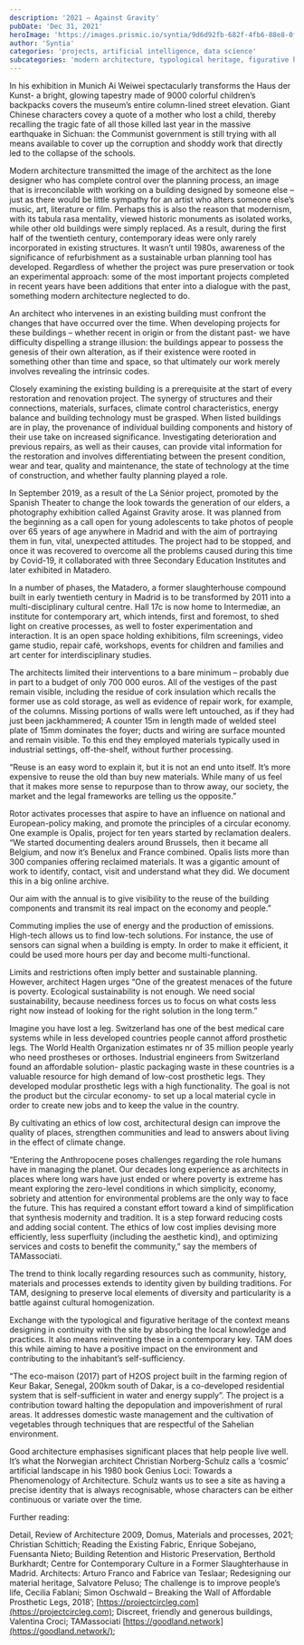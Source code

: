 ```yaml
---
description: '2021 – Against Gravity'
pubDate: 'Dec 31, 2021'
heroImage: 'https://images.prismic.io/syntia/9d6d92fb-682f-4fb6-88e8-0f5eaefc79dd_navesgravedad-1.jpg?auto=compress,format'
author: 'Syntia'
categories: 'projects, artificial intelligence, data science'
subcategories: 'modern architecture, typological heritage, figurative heritage, cultural homogenization'
---
```


In his exhibition in Munich Ai Weiwei spectacularly transforms the Haus der Kunst- a bright, glowing tapestry made of 9000 colorful children’s backpacks covers the museum’s entire column-lined street elevation. Giant Chinese characters covey a quote of a mother who lost a child, thereby recalling the tragic fate of all those killed last year in the massive earthquake in Sichuan: the Communist government is still trying with all means available to cover up the corruption and shoddy work that directly led to the collapse of the schools.

Modern architecture transmitted the image of the architect as the lone designer who has complete control over the planning process, an image that is irreconcilable with working on a building designed by someone else – just as there would be little sympathy for an artist who alters someone else’s music, art, literature or film. Perhaps this is also the reason that modernism, with its tabula rasa mentality, viewed historic monuments as isolated works, while other old buildings were simply replaced. As a result, during the first half of the twentieth century, contemporary ideas were only rarely incorporated in existing structures. It wasn’t until 1980s, awareness of the significance of refurbishment as a sustainable urban planning tool has developed. Regardless of whether the project was pure preservation or took an experimental approach: some of the most important projects completed in recent years have been additions that enter into a dialogue with the past, something modern architecture neglected to do.

An architect who intervenes in an existing building must confront the changes that have occurred over the time. When developing projects for these buildings – whether recent in origin or from the distant past- we have difficulty dispelling a strange illusion: the buildings appear to possess the genesis of their own alteration, as if their existence were rooted in something other than time and space, so that ultimately our work merely involves revealing the intrinsic codes.

Closely examining the existing building is a prerequisite at the start of every restoration and renovation project. The synergy of structures and their connections, materials, surfaces, climate control characteristics, energy balance and building technology must be grasped. When listed buildings are in play, the provenance of individual building components and history of their use take on increased significance. Investigating deterioration and previous repairs, as well as their causes, can provide vital information for the restoration and involves differentiating between the present condition, wear and tear, quality and maintenance, the state of technology at the time of construction, and whether faulty planning played a role.

In September 2019, as a result of the La Sénior project, promoted by the Spanish Theater to change the look towards the generation of our elders, a photography exhibition called Against Gravity arose. It was planned from the beginning as a call open for young adolescents to take photos of people over 65 years of age anywhere in Madrid and with the aim of portraying them in fun, vital, unexpected attitudes. The project had to be stopped, and once it was recovered to overcome all the problems caused during this time by Covid-19, it collaborated with three Secondary Education Institutes and later exhibited in Matadero.

In a number of phases, the Matadero, a former slaughterhouse compound built in early twentieth century in Madrid is to be transformed by 2011 into a multi-disciplinary cultural centre. Hall 17c is now home to Intermediæ, an institute for contemporary art, which intends, first and foremost, to shed light on creative processes, as well to foster experimentation and interaction. It is an open space holding exhibitions, film screenings, video game studio, repair café, workshops, events for children and families and art center for interdisciplinary studies.

The architects limited their interventions to a bare minimum – probably due in part to a budget of only 700 000 euros. All of the vestiges of the past remain visible, including the residue of cork insulation which recalls the former use as cold storage, as well as evidence of repair work, for example, of the columns. Missing portions of walls were left untouched, as if they had just been jackhammered; A counter 15m in length made of welded steel plate of 15mm dominates the foyer; ducts and wiring are surface mounted and remain visible. To this end they employed materials typically used in industrial settings, off-the-shelf, without further processing.

“Reuse is an easy word to explain it, but it is not an end unto itself. It’s more expensive to reuse the old than buy new materials. While many of us feel that it makes more sense to repurpose than to throw away, our society, the market and the legal frameworks are telling us the opposite.”

Rotor activates processes that aspire to have an influence on national and European-policy making, and promote the principles of a circular economy. One example is Opalis, project for ten years started by reclamation dealers. “We started documenting dealers around Brussels, then it became all Belgium, and now it’s Benelux and France combined. Opalis lists more than 300 companies offering reclaimed materials. It was a gigantic amount of work to identify, contact, visit and understand what they did. We document this in a big online archive.

Our aim with the annual is to give visibility to the reuse of the building components and transmit its real impact on the economy and people.”

Commuting implies the use of energy and the production of emissions. High-tech allows us to find low-tech solutions. For instance, the use of sensors can signal when a building is empty. In order to make it efficient, it could be used more hours per day and become multi-functional.

Limits and restrictions often imply better and sustainable planning. However, architect Hagen urges “One of the greatest menaces of the future is poverty. Ecological sustainability is not enough. We need social sustainability, because neediness forces us to focus on what costs less right now instead of looking for the right solution in the long term.”

Imagine you have lost a leg. Switzerland has one of the best medical care systems while in less developed countries people cannot afford prosthetic legs. The World Health Organization estimates nr of 35 million people yearly who need prostheses or orthoses. Industrial engineers from Switzerland found an affordable solution- plastic packaging waste in these countries is a valuable resource for high demand of low-cost prosthetic legs. They developed modular prosthetic legs with a high functionality. The goal is not the product but the circular economy- to set up a local material cycle in order to create new jobs and to keep the value in the country.

By cultivating an ethics of low cost, architectural design can improve the quality of places, strengthen communities and lead to answers about living in the effect of climate change.

“Entering the Anthropocene poses challenges regarding the role humans have in managing the planet. Our decades long experience as architects in places where long wars have just ended or where poverty is extreme has meant exploring the zero-level conditions in which simplicity, economy, sobriety and attention for environmental problems are the only way to face the future. This has required a constant effort toward a kind of simplification that synthesis modernity and tradition. It is a step forward reducing costs and adding social content. The ethics of low cost implies devising more efficiently, less superfluity (including the aesthetic kind), and optimizing services and costs to benefit the community,” say the members of TAMassociati.

The trend to think locally regarding resources such as community, history, materials and processes extends to identity given by building traditions. For TAM, designing to preserve local elements of diversity and particularity is a battle against cultural homogenization.

Exchange with the typological and figurative heritage of the context means designing in continuity with the site by absorbing the local knowledge and practices. It also means reinventing these in a contemporary key. TAM does this while aiming to have a positive impact on the environment and contributing to the inhabitant’s self-sufficiency.

“The eco-maison (2017) part of H2OS project built in the farming region of Keur Bakar, Senegal, 200km south of Dakar, is a co-developed residential system that is self-sufficient in water and energy supply”. The project is a contribution toward halting the depopulation and impoverishment of rural areas. It addresses domestic waste management and the cultivation of vegetables through techniques that are respectful of the Sahelian environment.

Good architecture emphasises significant places that help people live well. It’s what the Norwegian architect Christian Norberg-Schulz calls a ‘cosmic’ artificial landscape in his 1980 book Genius Loci: Towards a Phenomenology of Architecture. Schulz wants us to see a site as having a precise identity that is always recognisable, whose characters can be either continuous or variate over the time.

Further reading:

Detail, Review of Architecture 2009, Domus, Materials and processes, 2021; Christian Schittich; Reading the Existing Fabric, Enrique Sobejano, Fuensanta Nieto; Building Retention and Historic Preservation, Berthold Burkhardt; Centre for Contemporary Culture in a Former Slaughterhause in Madrid. Architects: Arturo Franco and Fabrice van Teslaar; Redesigning our material heritage, Salvatore Peluso; The challenge is to improve people’s life, Cecilia Fablani; Simon Oschwald – Breaking the Wall of Affordable Prosthetic Legs, 2018’; [https://projectcircleg.com](https://projectcircleg.com); Discreet, friendly and generous buildings, Valentina Croci; TAMassociati [https://goodland.network](https://goodland.network/);